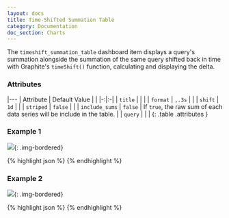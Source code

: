 ```yaml
---
layout: docs
title: Time-Shifted Summation Table
category: Documentation
doc_section: Charts
---
```


The `timeshift_summation_table` dashboard item displays a query's
summation alongside the summation of the same query shifted back in
time with Graphite's `timeShift()` function, calculating and
displaying the delta.

### Attributes

|---
| Attribute | Default Value | |
|-:|:-|
| `title` | | |
| `format` | `,.3s` | |
| `shift` | `1d` | |
| `striped` | `false` | |
| `include_sums` | `false` | If `true`, the raw sum of each data series will be include in the table.  |
| `query` | | |
{: .table .attributes }

### Example 1

![](1day-striped.png){: .img-bordered}

{% highlight json %}
{% endhighlight %}

### Example 2

![](1week-plain.png){: .img-bordered}

{% highlight json %}
{% endhighlight %}
